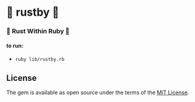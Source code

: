 # 🦀 rustby 🐝

### 🦀 Rust Within Ruby 💎

#### to run:

- `ruby lib/rustby.rb`

## License

The gem is available as open source under the terms of the [MIT License](https://opensource.org/licenses/MIT).

